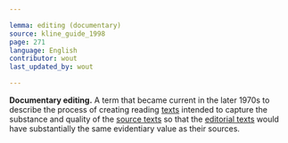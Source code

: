 ```yaml
---

lemma: editing (documentary)
source: kline_guide_1998
page: 271
language: English
contributor: wout
last_updated_by: wout

---
```


**Documentary editing.** A term that became current in the later 1970s to describe the process of creating reading [texts](text.html) intended to capture the substance and quality of the [source texts](textSource.html) so that the [editorial texts](textEdited.html) would have substantially the same evidentiary value as their sources.
